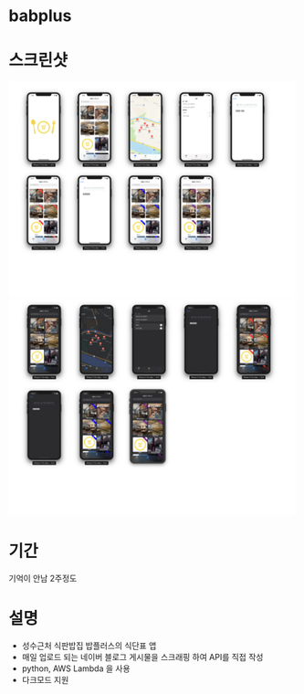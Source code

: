 # babplus

# 스크린샷


![Light Mode](./lightmode.jpeg)
![Dark Mode](./darkmode.jpeg)

# 기간

기억이 안남 2주정도

# 설명

- 성수근처 식판밥집 밥플러스의 식단표 앱
- 매일 업로드 되는 네이버 블로그 게시물을 스크래핑 하여 API를 직접 작성
-  python, AWS Lambda 을 사용
-  다크모드 지원
